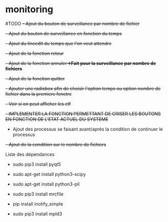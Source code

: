 # monitoring

#TODO
<s>- Ajout du bouton de surveillance par nombre de fichier</s>

<s>- Ajout du bouton de surveillance en fonction du temps</s>

<s>- Ajout du lineedit du temps que l'on veut attendre</s>

<s>- Ajout de la fonction retour</s>

<s>- Ajout de la fonction annuler<b>->Fait pour la surveillance par nombre de fichiers</b></s>

<s>- Ajout de la fonction quitter</s>

<s>- Ajouter une radiobox afin de choisir l'option temps ou option nombre de fichier dans la premiere fenetre</s>

<s>- Voir si on peut afficher les ctf</s>

<s>- IMPLEMENTER LA FONCTION PERMETTANT DE GRISER LES BOUTONS EN FONCTION DE L'ETAT ACTUEL DU SYSTEME</s>

- Ajout des processus se faisant avant/après la condition de continuer le processus

<s>- Ajout de la condition sur le nombre de fichiers</s>

Liste des dépendances

- sudo pip3 install pyqt5

- sudo apt-get install python3-scipy

- sudo apt-get install python3-pil

- sudo pip3 install mrcfile

- pip install inotify_simple

- sudo pip3 install mpld3